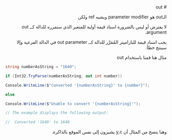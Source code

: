  
<div dir = "rtl">
# out

الـout هو parameter modifier ويشبه ref ولكن

لا يفترض أو ليس بالضرورة اسناد قيمة أولية للمتغير الذي سنمرره للدالة كــ out argument.

يجب اسناد قيمة للباراميتر المُمَرَّر للدالة كــ out parameter في الدالة الفرعية وإلا سينتج خطأ.

مثال هنا قمنا باستخدام out
</div>

```c#
string numberAsString = "1640";

if (Int32.TryParse(numberAsString, out int number))

Console.WriteLine($"Converted '{numberAsString}' to {number}");

else

Console.WriteLine($"Unable to convert '{numberAsString}'");

// The example displays the following output:

//  Converted '1640' to 1640
```
<div dir = "rtl">
وهنا يتضح من المثال أن y,c يشيرون إلى نفس الموقع بالذاكرة.
</div>
